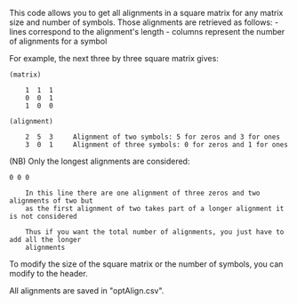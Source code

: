 This code allows you to get all alignments in a square matrix
for any matrix size and number of symbols. 
Those alignments are retrieved as follows:
    - lines correspond to the alignment's length
    - columns represent the number of alignments for a symbol

For example, the next three by three square matrix gives:

    (matrix)

        1  1  1 
        0  0  1 
        1  0  0

    (alignment)

        2  5  3     Alignment of two symbols: 5 for zeros and 3 for ones 
        3  0  1     Alignment of three symbols: 0 for zeros and 1 for ones


(NB) Only the longest alignments are considered:

    0 0 0

        In this line there are one alignment of three zeros and two alignments of two but
        as the first alignment of two takes part of a longer alignment it is not considered
        
        Thus if you want the total number of alignments, you just have to add all the longer
        alignments


To modify the size of the square matrix or the number of symbols,
you can modify to the header.


All alignments are saved in "optAlign.csv".